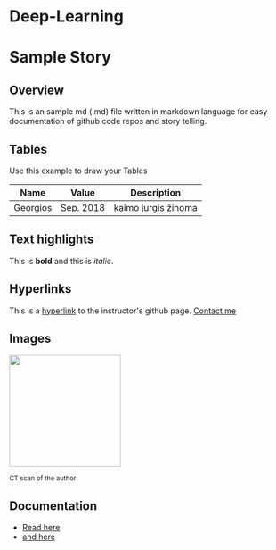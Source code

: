 # Deep-Learning
# Sample Story

## Overview

This is an sample md (.md) file written in markdown language for easy documentation of github code repos and story telling.

## Tables

Use this example to draw your Tables

| Name | Value | Description |
|------|-------|-------------|
| Georgios | Sep. 2018 | kaimo jurgis žinoma |

## Text highlights

This is **bold** and this is *italic*.

## Hyperlinks

This is a [hyperlink](https://github.com/georgiosouzounis) to the instructor's github page. [Contact me](mailto:georgios.ouzounis@gmail.com)

## Images

<img src="https://avatars0.githubusercontent.com/u/20957732?s=460&v=4" width = "200"/>

<sub>CT scan of the author </sub>

## Documentation

- [Read here](https://guides.github.com/features/mastering-markdown/)
- [and here](https://github.com/adam-p/markdown-here/wiki/Markdown-Cheatsheet)
